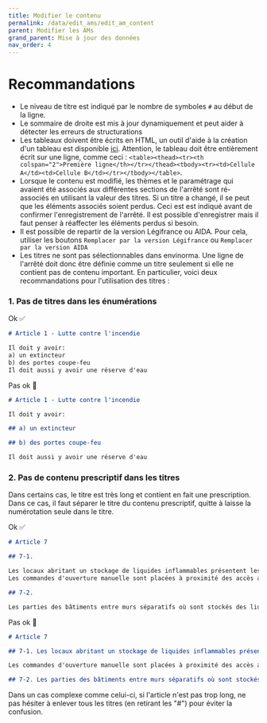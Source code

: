 ```yaml
---
title: Modifier le contenu
permalink: /data/edit_ams/edit_am_content
parent: Modifier les AMs
grand_parent: Mise à jour des données
nav_order: 4
---
```


# Recommandations

- Le niveau de titre est indiqué par le nombre de symboles `#` au début de la ligne.
- Le sommaire de droite est mis à jour dynamiquement et peut aider à détecter les erreurs de structurations
- Les tableaux doivent être écrits en HTML, un outil d'aide à la création d'un tableau est disponible [ici](https://developer.mozilla.org/fr/docs/Web/HTML/Element/table). Attention, le tableau doit être entièrement écrit sur une ligne, comme ceci : `<table><thead><tr><th colspan="2">Première ligne</th></tr></thead><tbody><tr><td>Cellule A</td><td>Cellule B</td></tr></tbody></table>`.
- Lorsque le contenu est modifié, les thèmes et le paramétrage qui avaient été associés aux différentes sections de l'arrêté sont ré-associés en utilisant la valeur des titres. Si un titre a changé, il se peut que les éléments associés soient perdus. Ceci est est indiqué avant de confirmer l'enregistrement de l'arrêté. Il est possible d'enregistrer mais il faut penser à réaffecter les éléments perdus si besoin.
- Il est possible de repartir de la version Légifrance ou AIDA. Pour cela, utiliser les boutons `Remplacer par la version Légifrance` ou `Remplacer par la version AIDA`
- Les titres ne sont pas sélectionnables dans envinorma. Une ligne de l'arrêté doit donc être définie comme un titre seulement si elle ne contient pas de contenu important. En particulier, voici deux recommandations pour l'utilisation des titres :

### 1. Pas de titres dans les énumérations

Ok ✅

```markdown
# Article 1 - Lutte contre l'incendie

Il doit y avoir:
a) un extincteur
b) des portes coupe-feu
Il doit aussi y avoir une réserve d'eau
```

Pas ok 🚫

```markdown
# Article 1 - Lutte contre l'incendie

Il doit y avoir:

## a) un extincteur

## b) des portes coupe-feu

Il doit aussi y avoir une réserve d'eau
```

### 2. Pas de contenu prescriptif dans les titres

Dans certains cas, le titre est très long et contient en fait une prescription. Dans ce cas, il faut séparer le titre du contenu prescriptif, quitte à laisse la numérotation seule dans le titre.

Ok ✅

```markdown
# Article 7

## 7-1.

Les locaux abritant un stockage de liquides inflammables présentent les caractéristiques de réaction et de résistance au feu minimales suivantes :[..]
Les commandes d'ouverture manuelle sont placées à proximité des accès aux locaux de stockage. Le système de désenfumage est adapté aux risques particuliers de l'installation.

## 7-2.

Les parties des bâtiments entre murs séparatifs où sont stockés des liquides inflammables ont une surface maximale égale à 1 500 mètres carrés en l'absence de système d'extinction automatique d'incendie et 3 000 mètres carrés en présence d'un système d'extinction automatique d'incendie spécifiquement adapté aux liquides inflammables et dimensionné pour permettre une extinction totale de l'incendie de la cellule concernée dans un délai maximum de trois heures.
```

Pas ok 🚫

```markdown
# Article 7

## 7-1. Les locaux abritant un stockage de liquides inflammables présentent les caractéristiques de réaction et de résistance au feu minimales suivantes :[..]

Les commandes d'ouverture manuelle sont placées à proximité des accès aux locaux de stockage. Le système de désenfumage est adapté aux risques particuliers de l'installation.

## 7-2. Les parties des bâtiments entre murs séparatifs où sont stockés des liquides inflammables ont une surface maximale égale à 1 500 mètres carrés en l'absence de système d'extinction automatique d'incendie et 3 000 mètres carrés en présence d'un système d'extinction automatique d'incendie spécifiquement adapté aux liquides inflammables et dimensionné pour permettre une extinction totale de l'incendie de la cellule concernée dans un délai maximum de trois heures.
```

Dans un cas complexe comme celui-ci, si l'article n'est pas trop long, ne pas hésiter à enlever tous les titres (en retirant les "#") pour éviter la confusion.
